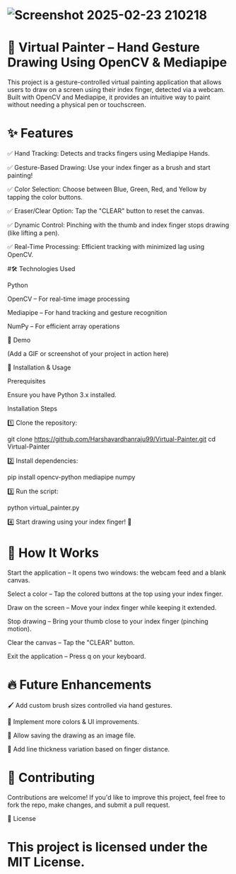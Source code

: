 
# ![Screenshot 2025-02-23 210218](https://github.com/user-attachments/assets/c7deb944-ab4c-4985-8c6a-7a69c76a45b5)

# 🎨 Virtual Painter – Hand Gesture Drawing Using OpenCV & Mediapipe

This project is a gesture-controlled virtual painting application that allows users to draw on a screen using their index finger, detected via a webcam. Built with OpenCV and Mediapipe, it provides an intuitive way to paint without needing a physical pen or touchscreen.

# ✨ Features

✅ Hand Tracking: Detects and tracks fingers using Mediapipe Hands.

✅ Gesture-Based Drawing: Use your index finger as a brush and start painting!

✅ Color Selection: Choose between Blue, Green, Red, and Yellow by tapping the color buttons.

✅ Eraser/Clear Option: Tap the "CLEAR" button to reset the canvas.

✅ Dynamic Control: Pinching with the thumb and index finger stops drawing (like lifting a pen).

✅ Real-Time Processing: Efficient tracking with minimized lag using OpenCV.

#🛠️ Technologies Used

Python

OpenCV – For real-time image processing

Mediapipe – For hand tracking and gesture recognition

NumPy – For efficient array operations

📸 Demo

(Add a GIF or screenshot of your project in action here)

🚀 Installation & Usage

Prerequisites

Ensure you have Python 3.x installed.

Installation Steps

1️⃣ Clone the repository:

git clone https://github.com/Harshavardhanraju99/Virtual-Painter.git
cd Virtual-Painter

2️⃣ Install dependencies:

pip install opencv-python mediapipe numpy

3️⃣ Run the script:

python virtual_painter.py

4️⃣ Start drawing using your index finger! 🎨

# 🎯 How It Works

Start the application – It opens two windows: the webcam feed and a blank canvas.

Select a color – Tap the colored buttons at the top using your index finger.

Draw on the screen – Move your index finger while keeping it extended.

Stop drawing – Bring your thumb close to your index finger (pinching motion).

Clear the canvas – Tap the "CLEAR" button.

Exit the application – Press q on your keyboard.

# 🔥 Future Enhancements

🖌️ Add custom brush sizes controlled via hand gestures.

🎨 Implement more colors & UI improvements.

💾 Allow saving the drawing as an image file.

📏 Add line thickness variation based on finger distance.

# 🤝 Contributing

Contributions are welcome! If you'd like to improve this project, feel free to fork the repo, make changes, and submit a pull request.

📜 License

# This project is licensed under the MIT License.

